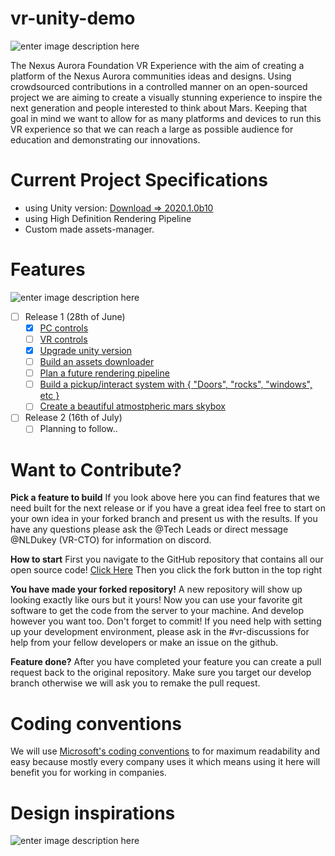 
# vr-unity-demo

![enter image description here](http://h2847766.stratoserver.net/pydio/public/292cda38e/dl/SpaceSuit-CaliD-Banner.png?ct=true)

The Nexus Aurora Foundation VR Experience with the aim of creating a platform of the Nexus Aurora communities ideas and designs. Using crowdsourced contributions in a controlled manner on an open-sourced project we are aiming to create a visually stunning experience to inspire the next generation and people interested to think about Mars. Keeping that goal in mind we want to allow for as many platforms and devices to run this VR experience so that we can reach a large as possible audience for education and demonstrating our innovations.

# Current Project Specifications

 - using Unity version: [Download => 2020.1.0b10](https://unity3d.com/unity/beta/2020.1.0b10)
 - using High Definition Rendering Pipeline
 - Custom made assets-manager.

# Features 
![enter image description here](https://media.discordapp.net/attachments/713435730109792327/719644547876913152/unknown.png?width=1061&height=531)
 - [ ] Release 1 (28th of June)
	 - [x] [PC controls](https://github.com/Nexus-Aurora/vr-unity-demo/issues/12)
	 - [ ] [VR controls](https://github.com/Nexus-Aurora/vr-unity-demo/issues/7)
	 - [x] [Upgrade unity version](https://github.com/Nexus-Aurora/vr-unity-demo/issues/6)
	 - [ ] [Build an assets downloader](https://github.com/Nexus-Aurora/vr-unity-demo/issues/8)
	 - [ ] [Plan a future rendering pipeline](https://github.com/Nexus-Aurora/vr-unity-demo/issues/10)
	 - [ ] [Build a pickup/interact system with { "Doors", "rocks", "windows", etc }](https://github.com/Nexus-Aurora/vr-unity-demo/issues/9)
	 - [ ] [Create a beautiful atmostpheric mars skybox](https://github.com/Nexus-Aurora/vr-unity-demo/issues/11)
 - [ ] Release 2 (16th of July)
	 - [ ] Planning to follow..

# Want to Contribute?
**Pick a feature to build** If you look above here you can find features that we need built for the next release or if you have a great idea feel free to start on your own idea in your forked branch and present us with the results. If you have any questions please ask the @Tech Leads or direct message @NLDukey (VR-CTO) for information on discord. 

**How to start** First you navigate to the GitHub repository that contains all our open source code! [ Click Here](https://github.com/Nexus-Aurora/vr-unity-demo "https://github.com/Nexus-Aurora/vr-unity-demo") Then you click the fork button in the top right 

**You have made your forked repository!** A new repository will show up looking exactly like ours but it yours! Now you can use your favorite git software to get the code from the server to your machine. And develop however you want too. Don't forget to commit! If you need help with setting up your development environment, please ask in the #vr-discussions for help from your fellow developers or make an issue on the github. 

**Feature done?** After you have completed your feature you can create a pull request back to the original repository. Make sure you target our develop branch otherwise we will ask you to remake the pull request.

# Coding conventions
We will use [Microsoft's coding conventions](<https://github.com/ktaranov/naming-convention/blob/master/C%23 Coding Standards and Naming Conventions.md>) to for maximum readability and easy because mostly every company uses it which means using it here will benefit you for working in companies. 

# Design inspirations
![enter image description here](http://h2847766.stratoserver.net/pydio/public/69fe889fd/dl/Social-Media-Post-Suggestion.png?ct=true)
